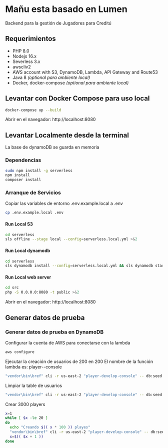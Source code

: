 # Mañu esta basado en Lumen
Backend para la gestión de Jugadores para Creditú

## Requerimientos
- PHP 8.0
- Nodejs 16.x
- Severless 3.x
- awscliv2 
- AWS account with S3, DynamoDB, Lambda, API Gateway and Route53
- Java 8 *(optional para ambiente local)*
- Docker, docker-compose *(optional para ambiente local)*

## Levantar con Docker Compose para uso local
```bash
docker-compose up --build 
```
Abrir en el navegador: http://localhost:8080
## Levantar Localmente desde la terminal
La base de dynamoDB se guarda en memoria
### Dependencias
```bash
sudo npm install -g serverless
npm install 
composer install
```
### Arranque de Servicios
Copiar las variables de entorno .env.example.local a .env 
```bash
cp .env.example.local .env
```
#### Run Local S3
```bash
cd serverless
sls offline --stage local --config=serverless.local.yml >&2
```
#### Run Local dynamodb
```bash
cd serverless
sls dynamodb install --config=serverless.local.yml && sls dynamodb start --stage local --verbose --config=serverless.local.yml >&2 
```
#### Run Local web server
```bash
cd src
php -S 0.0.0.0:8080 -t public >&2
```
Abrir en el navegador: http://localhost:8080
## Generar datos de prueba
### Generar datos de prueba en DynamoDB
Configurar la cuenta de AWS para conectarse con la lambda
```bash
aws configure
```
Ejecutar la creación de usuarios de 200 en 200
El nombre de la función lambda es: player-<ENVIRONMENT>-console
```bash
"vendor\bin\bref" cli -r us-east-2 "player-develop-console" -- db:seed --class=PlayerSeeder
```
Limpiar la table de usuarios
```bash
"vendor\bin\bref" cli -r us-east-2 "player-develop-console" -- db:seed --class=PlayerClearSeeder
```
Crear 3000 players 
```bash
x=1
while [ $x -le 20 ]
do
  echo "Creando $(( x * 100 )) playes"
  "vendor\bin\bref" cli -r us-east-2 "player-develop-console" -- db:seed --class=PlayerSeeder
  x=$(( $x + 1 ))
done
```
